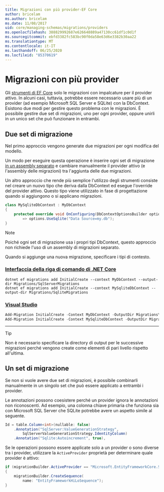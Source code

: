 ```yaml
---
title: Migrazioni con più provider-EF Core
author: bricelam
ms.author: bricelam
ms.date: 11/08/2017
uid: core/managing-schemas/migrations/providers
ms.openlocfilehash: 388829992687e626648889a47130cc61df1c0d1f
ms.sourcegitcommit: ebfd3382fc583bc90f0da58e63d6e3382b30aa22
ms.translationtype: MT
ms.contentlocale: it-IT
ms.lasthandoff: 06/25/2020
ms.locfileid: "85370619"
---
```

# <a name="migrations-with-multiple-providers"></a>Migrazioni con più provider

Gli [strumenti di EF Core][1] solo le migrazioni con impalcature per il provider attivo. In alcuni casi, tuttavia, potrebbe essere necessario usare più di un provider (ad esempio Microsoft SQL Server e SQLite) con la DbContext. Esistono due modi per gestire questo problema con le migrazioni. È possibile gestire due set di migrazioni, uno per ogni provider, oppure unirli in un unico set che può funzionare in entrambi.

## <a name="two-migration-sets"></a>Due set di migrazione

Nel primo approccio vengono generate due migrazioni per ogni modifica del modello.

Un modo per eseguire questa operazione è inserire ogni set di migrazione [in un assembly separato][2] e cambiare manualmente il provider attivo (e l'assembly delle migrazioni) tra l'aggiunta delle due migrazioni.

Un altro approccio che rende più semplice l'utilizzo degli strumenti consiste nel creare un nuovo tipo che deriva dalla DbContext ed esegue l'override del provider attivo. Questo tipo viene utilizzato in fase di progettazione quando si aggiungono o si applicano migrazioni.

``` csharp
class MySqliteDbContext : MyDbContext
{
    protected override void OnConfiguring(DbContextOptionsBuilder options)
        => options.UseSqlite("Data Source=my.db");
}
```

> [!NOTE]
> Poiché ogni set di migrazione usa i propri tipi DbContext, questo approccio non richiede l'uso di un assembly di migrazioni separato.

Quando si aggiunge una nuova migrazione, specificare i tipi di contesto.

### <a name="net-core-cli"></a>[Interfaccia della riga di comando di .NET Core](#tab/dotnet-core-cli)

```dotnetcli
dotnet ef migrations add InitialCreate --context MyDbContext --output-dir Migrations/SqlServerMigrations
dotnet ef migrations add InitialCreate --context MySqliteDbContext --output-dir Migrations/SqliteMigrations
```

### <a name="visual-studio"></a>[Visual Studio](#tab/vs)

``` powershell
Add-Migration InitialCreate -Context MyDbContext -OutputDir Migrations\SqlServerMigrations
Add-Migration InitialCreate -Context MySqliteDbContext -OutputDir Migrations\SqliteMigrations
```

***

> [!TIP]
> Non è necessario specificare la directory di output per le successive migrazioni perché vengono create come elementi di pari livello rispetto all'ultima.

## <a name="one-migration-set"></a>Un set di migrazione

Se non si vuole avere due set di migrazioni, è possibile combinarli manualmente in un singolo set che può essere applicato a entrambi i provider.

Le annotazioni possono coesistere perché un provider ignora le annotazioni non riconoscenti. Ad esempio, una colonna chiave primaria che funziona sia con Microsoft SQL Server che SQLite potrebbe avere un aspetto simile al seguente.

``` csharp
Id = table.Column<int>(nullable: false)
    .Annotation("SqlServer:ValueGenerationStrategy",
        SqlServerValueGenerationStrategy.IdentityColumn)
    .Annotation("Sqlite:Autoincrement", true),
```

Se le operazioni possono essere applicate solo a un provider o sono diverse tra i provider, utilizzare la `ActiveProvider` proprietà per determinare quale provider è attivo:

``` csharp
if (migrationBuilder.ActiveProvider == "Microsoft.EntityFrameworkCore.SqlServer")
{
    migrationBuilder.CreateSequence(
        name: "EntityFrameworkHiLoSequence");
}
```

  [1]: ../../miscellaneous/cli/index.md
  [2]: projects.md
